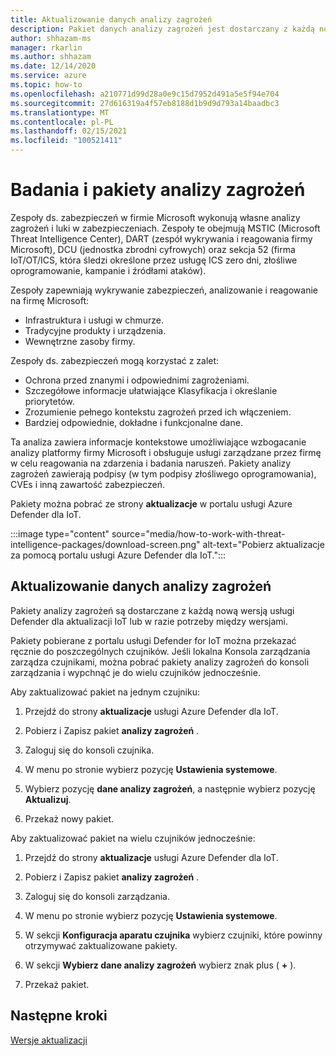 ```yaml
---
title: Aktualizowanie danych analizy zagrożeń
description: Pakiet danych analizy zagrożeń jest dostarczany z każdą nową usługą Defender for IoT lub w razie potrzeby między wersjami.
author: shhazam-ms
manager: rkarlin
ms.author: shhazam
ms.date: 12/14/2020
ms.service: azure
ms.topic: how-to
ms.openlocfilehash: a210771d99d28a0e9c15d7952d491a5e5f94e704
ms.sourcegitcommit: 27d616319a4f57eb8188d1b9d9d793a14baadbc3
ms.translationtype: MT
ms.contentlocale: pl-PL
ms.lasthandoff: 02/15/2021
ms.locfileid: "100521411"
---
```

# <a name="threat-intelligence-research-and-packages"></a>Badania i pakiety analizy zagrożeń

Zespoły ds. zabezpieczeń w firmie Microsoft wykonują własne analizy zagrożeń i luki w zabezpieczeniach. Zespoły te obejmują MSTIC (Microsoft Threat Intelligence Center), DART (zespół wykrywania i reagowania firmy Microsoft), DCU (jednostka zbrodni cyfrowych) oraz sekcja 52 (firma IoT/OT/ICS, która śledzi określone przez usługę ICS zero dni, złośliwe oprogramowanie, kampanie i źródłami ataków).

Zespoły zapewniają wykrywanie zabezpieczeń, analizowanie i reagowanie na firmę Microsoft:

- Infrastruktura i usługi w chmurze.
- Tradycyjne produkty i urządzenia.
- Wewnętrzne zasoby firmy.

Zespoły ds. zabezpieczeń mogą korzystać z zalet:

- Ochrona przed znanymi i odpowiednimi zagrożeniami.
- Szczegółowe informacje ułatwiające Klasyfikacja i określanie priorytetów.
- Zrozumienie pełnego kontekstu zagrożeń przed ich włączeniem.
- Bardziej odpowiednie, dokładne i funkcjonalne dane.

Ta analiza zawiera informacje kontekstowe umożliwiające wzbogacanie analizy platformy firmy Microsoft i obsługuje usługi zarządzane przez firmę w celu reagowania na zdarzenia i badania naruszeń. Pakiety analizy zagrożeń zawierają podpisy (w tym podpisy złośliwego oprogramowania), CVEs i inną zawartość zabezpieczeń.

Pakiety można pobrać ze strony **aktualizacje** w portalu usługi Azure Defender dla IoT.

:::image type="content" source="media/how-to-work-with-threat-intelligence-packages/download-screen.png" alt-text="Pobierz aktualizacje za pomocą portalu usługi Azure Defender dla IoT.":::

## <a name="update-threat-intelligence-data"></a>Aktualizowanie danych analizy zagrożeń

Pakiety analizy zagrożeń są dostarczane z każdą nową wersją usługi Defender dla aktualizacji IoT lub w razie potrzeby między wersjami.

Pakiety pobierane z portalu usługi Defender for IoT można przekazać ręcznie do poszczególnych czujników. Jeśli lokalna Konsola zarządzania zarządza czujnikami, można pobrać pakiety analizy zagrożeń do konsoli zarządzania i wypchnąć je do wielu czujników jednocześnie.

Aby zaktualizować pakiet na jednym czujniku:

1. Przejdź do strony **aktualizacje** usługi Azure Defender dla IoT.

2. Pobierz i Zapisz pakiet **analizy zagrożeń** .

3. Zaloguj się do konsoli czujnika.

4. W menu po stronie wybierz pozycję **Ustawienia systemowe**.

5. Wybierz pozycję **dane analizy zagrożeń**, a następnie wybierz pozycję **Aktualizuj**.

6. Przekaż nowy pakiet.

Aby zaktualizować pakiet na wielu czujników jednocześnie:

1. Przejdź do strony **aktualizacje** usługi Azure Defender dla IoT.

2. Pobierz i Zapisz pakiet **analizy zagrożeń** .

3. Zaloguj się do konsoli zarządzania.

4. W menu po stronie wybierz pozycję **Ustawienia systemowe**.

5. W sekcji **Konfiguracja aparatu czujnika** wybierz czujniki, które powinny otrzymywać zaktualizowane pakiety.  

6. W sekcji **Wybierz dane analizy zagrożeń** wybierz znak plus ( **+** ).

7. Przekaż pakiet.

## <a name="next-steps"></a>Następne kroki

[Wersje aktualizacji](how-to-manage-sensors-from-the-on-premises-management-console.md#update-versions)
